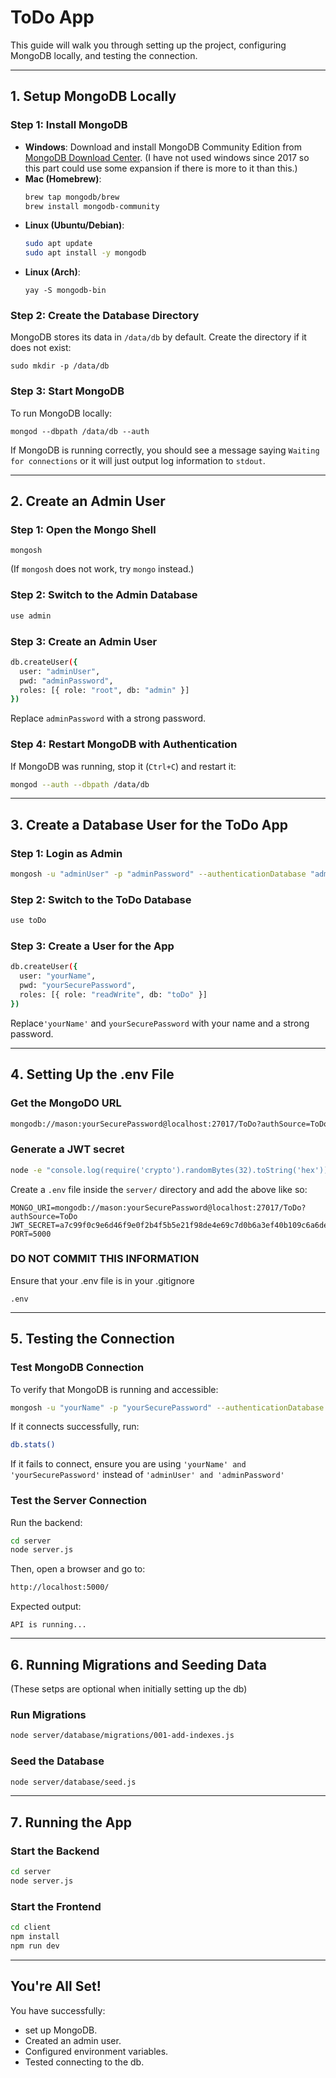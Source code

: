 # ToDo App

This guide will walk you through setting up the project, configuring MongoDB locally, and testing the connection.

---

## **1️. Setup MongoDB Locally**

### **Step 1: Install MongoDB**
- **Windows**: Download and install MongoDB Community Edition from [MongoDB Download Center](https://www.mongodb.com/try/download/community). (I have not used windows since 2017 so this part could use some expansion if there is more to it than this.)
- **Mac (Homebrew)**:
  ```sh
  brew tap mongodb/brew
  brew install mongodb-community
  ```
- **Linux (Ubuntu/Debian)**:
  ```sh
  sudo apt update
  sudo apt install -y mongodb
  ```
- **Linux (Arch)**:
  ```
  yay -S mongodb-bin
  ```

### **Step 2: Create the Database Directory**
MongoDB stores its data in `/data/db` by default. Create the directory if it does not exist:
```
sudo mkdir -p /data/db
```

### **Step 3: Start MongoDB**
To run MongoDB locally:
```
mongod --dbpath /data/db --auth
```
If MongoDB is running correctly, you should see a message saying `Waiting for connections` or it will just output log information to ``stdout``.

---

## **2️. Create an Admin User**

### **Step 1: Open the Mongo Shell**
```
mongosh
```
(If `mongosh` does not work, try `mongo` instead.)

### **Step 2: Switch to the Admin Database**
```sh
use admin
```

### **Step 3: Create an Admin User**
```sh
db.createUser({
  user: "adminUser",
  pwd: "adminPassword",
  roles: [{ role: "root", db: "admin" }]
})
```
Replace `adminPassword` with a strong password.

### **Step 4: Restart MongoDB with Authentication**
If MongoDB was running, stop it (`Ctrl+C`) and restart it:
```sh
mongod --auth --dbpath /data/db
```

---

## **3️. Create a Database User for the ToDo App**
### **Step 1: Login as Admin**
```sh
mongosh -u "adminUser" -p "adminPassword" --authenticationDatabase "admin"
```

### **Step 2: Switch to the ToDo Database**
```sh
use toDo
```

### **Step 3: Create a User for the App**
```sh
db.createUser({
  user: "yourName",
  pwd: "yourSecurePassword",
  roles: [{ role: "readWrite", db: "toDo" }]
})
```
Replace``'yourName'`` and ```yourSecurePassword``` with your name and a strong password.

---

## **4️. Setting Up the .env File**

### **Get the MongoDO URL**
  ```sh
  mongodb://mason:yourSecurePassword@localhost:27017/ToDo?authSource=ToDo
  ```

### **Generate a JWT secret**
```sh
node -e "console.log(require('crypto').randomBytes(32).toString('hex'))"
```

Create a `.env` file inside the `server/` directory and add the above like so:
```env
MONGO_URI=mongodb://mason:yourSecurePassword@localhost:27017/ToDo?authSource=ToDo
JWT_SECRET=a7c99f0c9e6d46f9e0f2b4f5b5e21f98de4e69c7d0b6a3ef40b109c6a6de6a8e
PORT=5000
```
### **DO NOT COMMIT THIS INFORMATION**
Ensure that your .env file is in your .gitignore
```
.env
```

---

## **5️. Testing the Connection**
### **Test MongoDB Connection**
To verify that MongoDB is running and accessible:
```sh
mongosh -u "yourName" -p "yourSecurePassword" --authenticationDatabase "toDo"
```
If it connects successfully, run:
```sh
db.stats()
```

If it fails to connect, ensure you are using ``'yourName' and 'yourSecurePassword'`` instead of ``'adminUser' and 'adminPassword'``

### **Test the Server Connection**
Run the backend:
```sh
cd server
node server.js
```
Then, open a browser and go to:
```sh
http://localhost:5000/
```
Expected output:
```
API is running...
```

---

## **6️. Running Migrations and Seeding Data**
(These setps are optional when initially setting up the db)
### **Run Migrations**
```sh
node server/database/migrations/001-add-indexes.js
```
### **Seed the Database**
```sh
node server/database/seed.js
```

---

## **7️. Running the App**
### **Start the Backend**
```sh
cd server
node server.js
```
### **Start the Frontend**
```sh
cd client
npm install
npm run dev
```

---

## **You're All Set!**
You have successfully:
- set up MongoDB.
- Created an admin user.
- Configured environment variables.
- Tested connecting to the db.

